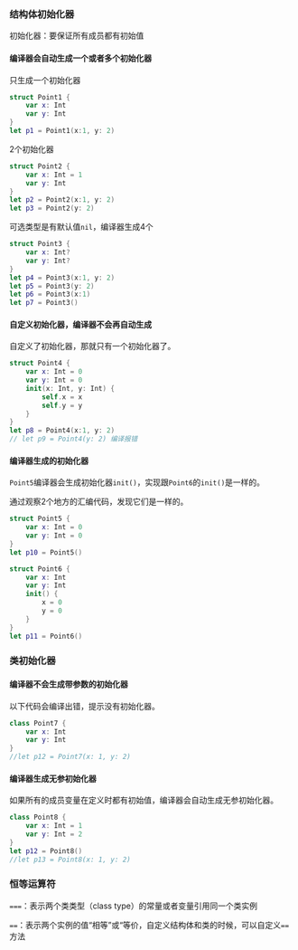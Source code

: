 ### 结构体初始化器

初始化器：要保证所有成员都有初始值

#### 编译器会自动生成一个或者多个初始化器

只生成一个初始化器

```swift
struct Point1 {
    var x: Int
    var y: Int
}
let p1 = Point1(x:1, y: 2)
```

2个初始化器

```swift
struct Point2 {
    var x: Int = 1
    var y: Int
}
let p2 = Point2(x:1, y: 2)
let p3 = Point2(y: 2)
```

可选类型是有默认值`nil`，编译器生成4个

```swift
struct Point3 {
    var x: Int?
    var y: Int?
}
let p4 = Point3(x:1, y: 2)
let p5 = Point3(y: 2)
let p6 = Point3(x:1)
let p7 = Point3()
```

#### 自定义初始化器，编译器不会再自动生成

自定义了初始化器，那就只有一个初始化器了。

```swift
struct Point4 {
    var x: Int = 0
    var y: Int = 0
    init(x: Int, y: Int) {
        self.x = x
        self.y = y
    }
}
let p8 = Point4(x:1, y: 2)
// let p9 = Point4(y: 2) 编译报错
```

#### 编译器生成的初始化器

`Point5`编译器会生成初始化器`init()`，实现跟`Point6`的`init()`是一样的。

通过观察2个地方的汇编代码，发现它们是一样的。

```swift
struct Point5 {
    var x: Int = 0
    var y: Int = 0
}
let p10 = Point5()

struct Point6 {
    var x: Int
    var y: Int
    init() {
        x = 0
        y = 0
    }
}
let p11 = Point6()
```

### 类初始化器

#### 编译器不会生成带参数的初始化器

以下代码会编译出错，提示没有初始化器。

```swift
class Point7 {
    var x: Int
    var y: Int
}
//let p12 = Point7(x: 1, y: 2)
```

#### 编译器生成无参初始化器

如果所有的成员变量在定义时都有初始值，编译器会自动生成无参初始化器。

```swift
class Point8 {
    var x: Int = 1
    var y: Int = 2
}
let p12 = Point8()
//let p13 = Point8(x: 1, y: 2)
```

### 恒等运算符

`===`：表示两个类类型（class type）的常量或者变量引用同一个类实例

`==`：表示两个实例的值“相等”或“等价，自定义结构体和类的时候，可以自定义`==`方法
